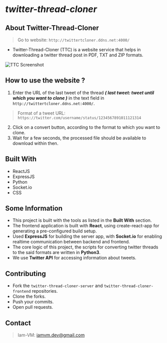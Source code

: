 # ***twitter-thread-cloner***

## About Twitter-Thread-Cloner
> Go to website: ```http://twittertcloner.ddns.net:4000/```

* Twitter-Thread-Cloner (TTC) is a website service that helps in downloading a twitter thread post in PDF, TXT and ZIP formats.
  
![TTC Screenshot](https://github.com/Iam-VM/twitter-thread-cloner/doc/ttc-screenshot.png?raw=true)
 
## How to use the website ?

1. Enter the URL of the last tweet of the thread ***( last tweet: tweet until which you want to clone )*** in the text field in ```http://twittertcloner.ddns.net:4000/```.
> Format of a tweet URL: <BR />```https://twitter.com/username/status/1234567891011121314```
2. Click on a convert button, according to the format to which you want to clone.
3. Wait for a few seconds, the processed file should be available to download within then.

## Built With

* ReactJS
* ExpressJS
* Python
* Socket.io
* CSS

## Some Information
* This project is built with the tools as listed in the **Built With** section.
* The frontend application is built with **React**, using create-react-app for generating a pre-configured build setup.
* Used **ExpressJS** for building the server app, with **Socket.io** for enabling realtime communication between backend and frontend.
* The core logic of this project, the scripts for converting twitter threads to the said formats are written in **Python3**.
* We use **Twitter API** for accessing information about tweets.

## Contributing
* Fork the ```twitter-thread-cloner-server``` and ```twitter-thread-cloner-frontend``` repositories.
* Clone the forks.
* Push your commits.
* Open pull requests.


## Contact
> Iam-VM: iamvm.dev@gmail.com
